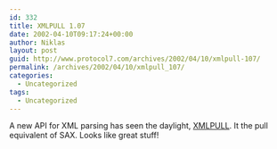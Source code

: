 ```yaml
---
id: 332
title: XMLPULL 1.07
date: 2002-04-10T09:17:24+00:00
author: Niklas
layout: post
guid: http://www.protocol7.com/archives/2002/04/10/xmlpull-107/
permalink: /archives/2002/04/10/xmlpull_107/
categories:
  - Uncategorized
tags:
  - Uncategorized
---
```

<div class='microid-29a7d6b36f0bea185cb3b29f138204f023d99f36'>
  <p>
    A new API for XML parsing has seen the daylight, <a href="http://www.xmlpull.org/">XMLPULL</a>. It the pull equivalent of SAX. Looks like great stuff!
  </p>
</div>